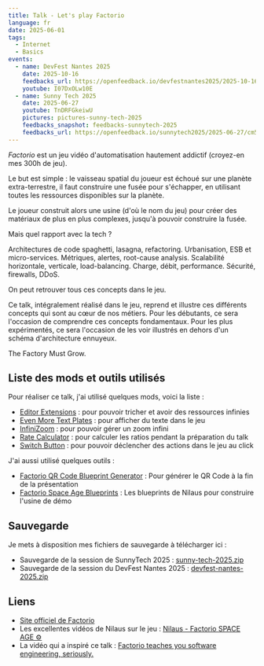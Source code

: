 ```yaml
---
title: Talk - Let's play Factorio
language: fr
date: 2025-06-01
tags:
  - Internet
  - Basics
events:
  - name: DevFest Nantes 2025
    date: 2025-10-16
    feedbacks_url: https://openfeedback.io/devfestnantes2025/2025-10-16/letsplayfactorio
    youtube: I07DxOLw10E
  - name: Sunny Tech 2025
    date: 2025-06-27
    youtube: TnDRFGkeiwU
    pictures: pictures-sunny-tech-2025
    feedbacks_snapshot: feedbacks-sunnytech-2025
    feedbacks_url: https://openfeedback.io/sunnytech2025/2025-06-27/cm5qwizju00lmqy3m7y2warn5
---
```


_Factorio_ est un jeu vidéo d'automatisation hautement addictif (croyez-en mes 300h de jeu).

Le but est simple : le vaisseau spatial du joueur est échoué sur une planète extra-terrestre, il faut construire une fusée pour s'échapper, en utilisant toutes les ressources disponibles sur la planète.

Le joueur construit alors une usine (d'où le nom du jeu) pour créer des matériaux de plus en plus complexes, jusqu'à pouvoir construire la fusée.

Mais quel rapport avec la tech ?

Architectures de code spaghetti, lasagna, refactoring. Urbanisation, ESB et micro-services. Métriques, alertes, root-cause analysis. Scalabilité horizontale, verticale, load-balancing. Charge, débit, performance. Sécurité, firewalls, DDoS.

On peut retrouver tous ces concepts dans le jeu.

Ce talk, intégralement réalisé dans le jeu, reprend et illustre ces différents concepts qui sont au cœur de nos métiers. Pour les débutants, ce sera l'occasion de comprendre ces concepts fondamentaux. Pour les plus expérimentés, ce sera l'occasion de les voir illustrés en dehors d'un schéma d'architecture ennuyeux.

The Factory Must Grow.

## Liste des mods et outils utilisés

Pour réaliser ce talk, j'ai utilisé quelques mods, voici la liste :

* [Editor Extensions](https://mods.factorio.com/mod/EditorExtensions) : pour pouvoir tricher et avoir des ressources infinies
* [Even More Text Plates](https://mods.factorio.com/mod/even-more-text-plates-2_0) : pour afficher du texte dans le jeu
* [InfiniZoom](https://mods.factorio.com/mod/Infinizoom) : pour pouvoir gérer un zoom infini
* [Rate Calculator](https://mods.factorio.com/mod/RateCalculator) : pour calculer les ratios pendant la préparation du talk
* [Switch Button](https://mods.factorio.com/mod/switch-button) : pour pouvoir déclencher des actions dans le jeu au click

J'ai aussi utilisé quelques outils :

* [Factorio QR Code Blueprint Generator](https://kater-iam.github.io/factorio-qrcode-maker/) : Pour générer le QR Code à la fin de la présentation
* [Factorio Space Age Blueprints](https://www.patreon.com/posts/factorio-space-114408706) : Les blueprints de Nilaus pour construire l'usine de démo

## Sauvegarde

Je mets à disposition mes fichiers de sauvegarde à télécharger ici :
* Sauvegarde de la session de SunnyTech 2025 : [sunny-tech-2025.zip](sunny-tech-2025.zip)
* Sauvegarde de la session du DevFest Nantes 2025 : [devfest-nantes-2025.zip](devfest-nantes-2025.zip)

## Liens

* [Site officiel de Factorio](https://www.factorio.com/)
* Les excellentes vidéos de Nilaus sur le jeu : [Nilaus - Factorio SPACE AGE ⚙️](https://youtube.com/playlist?list=PLV3rF--heRVtEiOK1dCD912g9Jn8pG-QA&feature=shared)
* La vidéo qui a inspiré ce talk : [Factorio teaches you software engineering, seriously.](https://www.youtube.com/watch?v=vPdUjLqC15Q)